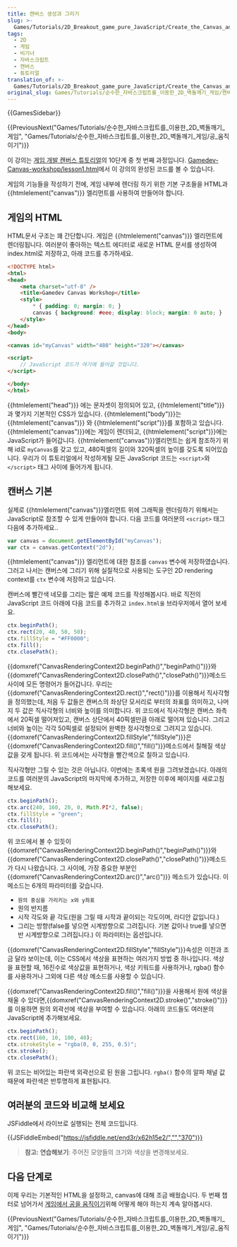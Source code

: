 ```yaml
---
title: 캔버스 생성과 그리기
slug: >-
  Games/Tutorials/2D_Breakout_game_pure_JavaScript/Create_the_Canvas_and_draw_on_it
tags:
  - 2D
  - 게임
  - 비기너
  - 자바스크립트
  - 캔버스
  - 튜토리얼
translation_of: >-
  Games/Tutorials/2D_Breakout_game_pure_JavaScript/Create_the_Canvas_and_draw_on_it
original_slug: Games/Tutorials/순수한_자바스크립트를_이용한_2D_벽돌깨기_게임/캔버스_생성과_그리기
---
```

{{GamesSidebar}}

{{PreviousNext("Games/Tutorials/순수한_자바스크립트를_이용한_2D_벽돌깨기_게임", "Games/Tutorials/순수한_자바스크립트를_이용한_2D_벽돌깨기_게임/공_움직이기")}}

이 강의는 [게임 개발 캔버스 튜토리얼](/ko/docs/Games/Tutorials/순수한_자바스크립트를_이용한_2D_벽돌깨기_게임)의 10단계 중 첫 번째 과정입니다. [Gamedev-Canvas-workshop/lesson1.html](https://github.com/end3r/Gamedev-Canvas-workshop/blob/gh-pages/lesson01.html)에서 이 강의의 완성된 코드를 볼 수 있습니다.

게임의 기능들을 작성하기 전에, 게임 내부에 렌더링 하기 위한 기본 구조들을 HTML과 {{htmlelement("canvas")}} 엘리먼트를 사용하여 만들어야 합니다.

## 게임의 HTML

HTML문서 구조는 꽤 간단합니다. 게임은 {{htmlelement("canvas")}} 엘리먼트에 렌더링됩니다. 여러분이 좋아하는 텍스트 에디터로 새로운 HTML 문서를 생성하여 index.html로 저장하고, 아래 코드를 추가하세요.

```html
<!DOCTYPE html>
<html>
<head>
    <meta charset="utf-8" />
    <title>Gamedev Canvas Workshop</title>
    <style>
    	* { padding: 0; margin: 0; }
    	canvas { background: #eee; display: block; margin: 0 auto; }
    </style>
</head>
<body>

<canvas id="myCanvas" width="480" height="320"></canvas>

<script>
	// JavaScript 코드가 여기에 들어갈 것입니다.
</script>

</body>
</html>
```

{{htmlelement("head")}} 에는 문자셋이 정의되어 있고, {{htmlelement("title")}}과 몇가지 기본적인 CSS가 있습니다. {{htmlelement("body")}}는 {{htmlelement("canvas")}} 와 {{htmlelement("script")}}를 포함하고 있습니다. {{htmlelement("canvas")}}에는 게임이 렌더되고, {{htmlelement("script")}}에는 JavaScript가 들어갑니다. {{htmlelement("canvas")}}엘리먼트는 쉽게 참조하기 위해 id로 `myCanvas`를 갖고 있고, 480픽셀의 길이와 320픽셀의 높이를 갖도록 되어있습니다. 우리가 이 튜토리얼에서 작성하게될 모든 JavaScript 코드는 `<script>`와 `</script>` 태그 사이에 들어가게 됩니다.

## 캔버스 기본

실제로 {{htmlelement("canvas")}}엘리먼트 위에 그래픽을 렌더링하기 위해서는 JavaScript로 참조할 수 있게 만들어야 합니다. 다음 코드를 여러분의 `<script>` 태그 다음에 추가하세요..

```js
var canvas = document.getElementById("myCanvas");
var ctx = canvas.getContext("2d");
```

{{htmlelement("canvas")}} 엘리먼트에 대한 참조를 `canvas` 변수에 저장하였습니다. 그러고 나서는 캔버스에 그리기 위해 실질적으로 사용되는 도구인 2D rendering context를 `ctx` 변수에 저장하고 있습니다.

캔버스에 빨간색 네모를 그리는 짧은 예제 코드를 작성해봅시다. 바로 직전의 JavaScript 코드 아래에 다음 코드를 추가하고 `index.html을` 브라우저에서 열어 보세요.

```js
ctx.beginPath();
ctx.rect(20, 40, 50, 50);
ctx.fillStyle = "#FF0000";
ctx.fill();
ctx.closePath();
```

{{domxref("CanvasRenderingContext2D.beginPath()","beginPath()")}}와 {{domxref("CanvasRenderingContext2D.closePath()","closePath()")}}메소드 사이에 모든 명령어가 들어갑니다. 우리는 {{domxref("CanvasRenderingContext2D.rect()","rect()")}}를 이용해서 직사각형을 정의했는데, 처음 두 값들은 캔버스의 좌상단 모서리로 부터의 좌표를 의미하고, 나머지 두 값은 직사각형의 너비와 높이를 의미합니다. 위 코드에서 직사각형은 캔버스 좌측에서 20픽셀 떨어져있고, 캔버스 상단에서 40픽셀만큼 아래로 떨어져 있습니다. 그리고 너비와 높이는 각각 50픽셀로 설정되어 완벽한 정사각형으로 그려지고 있습니다. {{domxref("CanvasRenderingContext2D.fillStyle","fillStyle")}}은 {{domxref("CanvasRenderingContext2D.fill()","fill()")}}메소드에서 칠해질 색상 값을 갖게 됩니다. 위 코드에서는 사각형을 빨간색으로 칠하고 있습니다.

직사각형만 그릴 수 있는 것은 아닙니다. 이번에는 초록색 원을 그려보겠습니다. 아래의 코드를 여러분의 JavaScript의 마지막에 추가하고, 저장한 이후에 페이지를 새로고침 해보세요.

```js
ctx.beginPath();
ctx.arc(240, 160, 20, 0, Math.PI*2, false);
ctx.fillStyle = "green";
ctx.fill();
ctx.closePath();
```

위 코드에서 볼 수 있듯이{{domxref("CanvasRenderingContext2D.beginPath()","beginPath()")}}와 {{domxref("CanvasRenderingContext2D.closePath()","closePath()")}}메소드가 다시 나왔습니다. 그 사이에, 가장 중요한 부분인 {{domxref("CanvasRenderingContext2D.arc()","arc()")}} 메소드가 있습니다. 이 메소드는 6개의 파라미터를 갖습니다.

- `원의 중심을 가리키는 x와 y좌표`
- 원의 반지름
- 시작 각도와 끝 각도(원을 그릴 때 시작과 끝이되는 각도이며, 라디안 값입니다.)
- 그리는 방향(false를 넣으면 시계방향으로 그려집니다. 기본 값이나 true를 넣으면 반 시계방향으로 그려집니다.) 이 파라미터는 옵션입니다.

{{domxref("CanvasRenderingContext2D.fillStyle","fillStyle")}}속성은 이전과 조금 달라 보이는데, 이는 CSS에서 색상을 표현하는 여러가지 방법 중 하나입니다. 색상을 표현할 때, 16진수로 색상값을 표현하거나, 색상 키워드를 사용하거나, rgba() 함수를 사용하거나 그외에 다른 색상 메소드를 사용할 수 있습니다.

{{domxref("CanvasRenderingContext2D.fill()","fill()")}}을 사용해서 원에 색상을 채울 수 있다면,{{domxref("CanvasRenderingContext2D.stroke()","stroke()")}}를 이용하면 원의 외곽선에 색상을 부여할 수 있습니다. 아래의 코드들도 여러분의 JavaScript에 추가해보세요.

```js
ctx.beginPath();
ctx.rect(160, 10, 100, 40);
ctx.strokeStyle = "rgba(0, 0, 255, 0.5)";
ctx.stroke();
ctx.closePath();
```

위 코드는 비어있는 파란색 외곽선으로 된 원을 그립니다. `rgba()` 함수의 알파 채널 값 때문에 파란색은 반투명하게 표현됩니다.

## 여러분의 코드와 비교해 보세요

JSFiddle에서 라이브로 실행되는 전체 코드입니다.

{{JSFiddleEmbed("https://jsfiddle.net/end3r/x62h15e2/","","370")}}

> **참고:** **연습해보기**: 주어진 모양들의 크기와 색상을 변경해보세요.

## 다음 단계로

이제 우리는 기본적인 HTML을 설정하고, canvas에 대해 조금 배웠습니다. 두 번째 챕터로 넘어가서 [게임에서 공을 움직이기](/ko/docs/Games/Tutorials/%EC%88%9C%EC%88%98%ED%95%9C_%EC%9E%90%EB%B0%94%EC%8A%A4%ED%81%AC%EB%A6%BD%ED%8A%B8%EB%A5%BC_%EC%9D%B4%EC%9A%A9%ED%95%9C_2D_%EB%B2%BD%EB%8F%8C%EA%B9%A8%EA%B8%B0_%EA%B2%8C%EC%9E%84/%EA%B3%B5_%EC%9B%80%EC%A7%81%EC%9D%B4%EA%B8%B0)위해 어떻게 해야 하는지 계속 알아봅시다.

{{PreviousNext("Games/Tutorials/순수한_자바스크립트를_이용한_2D_벽돌깨기_게임", "Games/Tutorials/순수한_자바스크립트를_이용한_2D_벽돌깨기_게임/공_움직이기")}}
